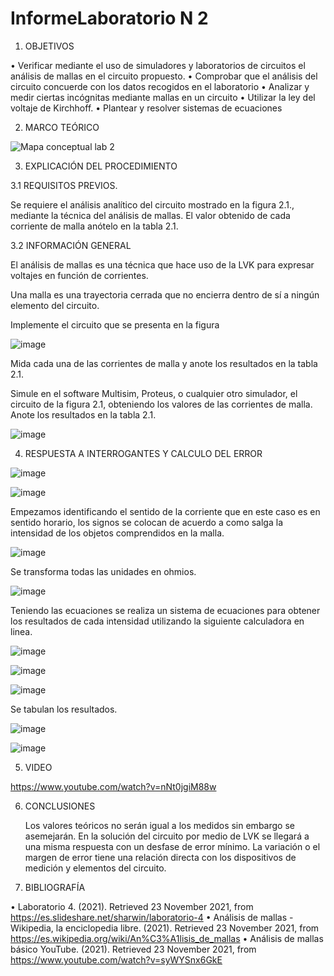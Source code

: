 # InformeLaboratorio N 2

1. OBJETIVOS

•	Verificar mediante el uso de simuladores y laboratorios de circuitos el análisis de mallas en el circuito propuesto. 
•	Comprobar que el análisis del circuito concuerde con los datos recogidos en el laboratorio
•	Analizar y medir ciertas incógnitas mediante mallas en un circuito
•	Utilizar la ley del voltaje de Kirchhoff.
•	Plantear y resolver sistemas de ecuaciones



2. MARCO TEÓRICO 

![Mapa conceptual lab 2](https://user-images.githubusercontent.com/93899720/142967874-94065b5a-46ab-4622-81b2-0f8080ca52e0.jpg)

3. EXPLICACIÓN DEL PROCEDIMIENTO

3.1 REQUISITOS PREVIOS.

Se requiere el análisis analítico del circuito mostrado en la figura 2.1., mediante la técnica del análisis de mallas. El valor obtenido de cada corriente de malla anótelo en la tabla 2.1.

3.2 INFORMACIÓN GENERAL

El análisis de mallas es una técnica que hace uso de la LVK para expresar voltajes en función de corrientes.

Una malla es una trayectoria cerrada que no encierra dentro de sí a ningún elemento del circuito.

   Implemente el circuito que se presenta en la figura 
   
   ![image](https://user-images.githubusercontent.com/93899720/142968568-fadb563e-5618-4252-b913-20d265af3b52.png)
   
   Mida cada una de las corrientes de malla y anote los resultados en la tabla 2.1.

   Simule en el software Multisim, Proteus, o cualquier otro simulador, el circuito de la figura 2.1, obteniendo los valores de las corrientes de malla. Anote los resultados en    la tabla 2.1.
   
   ![image](https://user-images.githubusercontent.com/93899720/142968711-4d235098-e914-4c9f-b04d-a630554c0f3f.png)
   
4. RESPUESTA A INTERROGANTES Y CALCULO DEL ERROR


![image](https://user-images.githubusercontent.com/93899720/142971573-cc2e080c-4bec-445f-8e69-67ad1a7a85dc.png)


![image](https://user-images.githubusercontent.com/93899720/142971634-b157c20a-352a-4ff4-92c2-00f5789f5b47.png)


Empezamos identificando el sentido de la corriente que en este caso es en sentido horario, los signos se colocan de acuerdo a como salga la intensidad de los objetos comprendidos en la malla.


![image](https://user-images.githubusercontent.com/93899720/142971679-1d1de94b-eb80-4a8c-899c-700839dc353a.png)


Se transforma todas las unidades en ohmios.


![image](https://user-images.githubusercontent.com/93899720/142971721-87b1d0c4-cdaa-47d6-9248-c9bdfffd7568.png)


Teniendo las ecuaciones se realiza un sistema de ecuaciones para obtener los resultados de cada intensidad utilizando la siguiente calculadora en linea.


![image](https://user-images.githubusercontent.com/93899720/142974408-02d15130-8379-4884-8c2c-a87b6d7e5d1c.png)


![image](https://user-images.githubusercontent.com/93899720/142974691-9ccf3858-62c5-4139-9b3b-8448ec57a938.png)


![image](https://user-images.githubusercontent.com/93899720/142971764-343b2d07-b79f-4392-868d-5fe7530e2a19.png)


Se tabulan los resultados.


![image](https://user-images.githubusercontent.com/93899720/142971837-442f2f73-54da-4999-bdbf-832c3d03f837.png)


![image](https://user-images.githubusercontent.com/93899720/142982576-8b52b901-a5af-4848-abde-dddb2a618728.png)

5. VIDEO

https://www.youtube.com/watch?v=nNt0jgiM88w


6. CONCLUSIONES

   Los valores teóricos no serán igual a los medidos sin embargo  se asemejarán. En  la solución del circuito por medio de LVK se llegará a una misma respuesta con un desfase de      error  mínimo. La variación o el margen de error tiene una relación directa con los dispositivos de medición y elementos del circuito. 

7. BIBLIOGRAFÍA
    
•	Laboratorio 4. (2021). Retrieved 23 November 2021, from https://es.slideshare.net/sharwin/laboratorio-4
•	Análisis de mallas - Wikipedia, la enciclopedia libre. (2021). Retrieved 23 November 2021, from https://es.wikipedia.org/wiki/An%C3%A1lisis_de_mallas
•	Análisis de mallas básico YouTube. (2021). Retrieved 23 November 2021, from https://www.youtube.com/watch?v=syWYSnx6GkE



